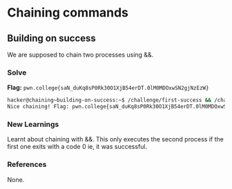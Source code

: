 # Chaining commands

## Building on success
We are supposed to chain two processes using &&.

### Solve
**Flag:** `pwn.college{saN_duKq8sP0Rk30O1XjB54erDT.0lM0MDOxwSN2gjNzEzW}`

```bash
hacker@chaining~building-on-success:~$ /challenge/first-success && /challenge/second 
Nice chaining! Flag: pwn.college{saN_duKq8sP0Rk30O1XjB54erDT.0lM0MDOxwSN2gjNzEzW}
```

### New Learnings
Learnt about chaining with &&. This only executes the second process if the first one exits with a code 0 ie, it was successful. 

### References 
None. 

